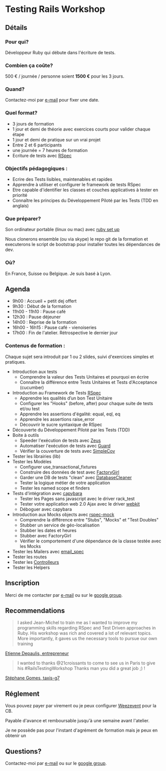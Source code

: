 # Testing Rails Workshop

## Détails
### Pour qui?

Développeur Ruby qui débute dans l'écriture de tests.

### Combien ça coûte?
500 € / journée / personne soient **1500 €** pour les 3 jours.

### Quand?

Contactez-moi par [e-mail](mailto:jean-michel@21croissants.com) pour fixer une date.

### Quel format?

* 3 jours de formation
* 1 jour et demi de théorie avec exercices courts pour valider chaque étape
* 1 jour et demi de pratique sur un vrai projet
* Entre 2 et 6 participants
* une journée = 7 heures de formation
* Ecriture de tests avec [RSpec](http://rspec.info/)

### Objectifs pédagogiques :

* Ecrire des Tests lisibles, maintenables et rapides
* Apprendre à utiliser et configurer le framework de tests RSpec
* Etre capable d'identifier les classes et couches applicatives à tester en priorité
* Connaître les principes du Développement Piloté par les Tests (TDD en anglais)

### Que préparer?

Son ordinateur portable (linux ou mac) avec [ruby set up](http://installfest.railsbridge.org/installfest/installfest)

Nous clonerons ensemble (ou via skype) le repo git de la formation et executerons le script de bootstrap pour installer toutes les dépendances de dev.

### Où?

En France, Suisse ou Belgique. Je suis basé à Lyon.

## Agenda

* 9h00  : Accueil + petit dej offert
* 9h30  : Début de la formation
* 11h00 - 11h10 : Pause café
* 12h30 : Pause déjeuner
* 14h00 : Reprise de la formation
* 16h00 - 16h15 : Pause café - vienoiseries
* 17h00 : Fin de l'atelier. Rétrospective le dernier jour

### Contenus de formation :

Chaque sujet sera introduit par 1 ou 2 slides, suivi d'exercices simples et pratiques.

* Introduction aux tests
  * Comprendre la valeur des Tests Unitaires et pourquoi en écrire
  * Connaître la différence entre Tests Unitaires et Tests d'Acceptance (cucumber)
* Introduction au Framework de Tests [RSpec](https://www.relishapp.com/rspec)
  * Apprendre les qualités d’un bon Test Unitaire
  * Configurer les "Hooks" (before, after) pour chaque suite de tests et/ou test
  * Apprendre les assertions d'égalité: equal, eql, eq
  * Apprendre les assertions raise_error
  * Découvrir le sucre syntaxique de RSpec
* Découverte du Développement Piloté par les Tests (TDD)
* Boite à outils
  * Speeder l'exécution de tests avec [Zeus](https://github.com/burke/zeus)
  * Automatiser l'exécution de tests avec [Guard](https://github.com/guard/guard)
  * Vérifier la couverture de tests avec [SimpleCov](https://github.com/colszowka/simplecov)
* Tester les librairies (lib)
* Tester les Modèles
  * Configurer use_transactional_fixtures
  * Construire des données de test avec [FactoryGirl](https://github.com/thoughtbot/factory_girl)
  * Garder une DB de tests "clean" avec [DatabaseCleaner](https://github.com/bmabey/database_cleaner)
  * Tester la logique métier de votre application
  * Tester les named scope et finders
* Tests d'intégration avec [capybara](https://github.com/jnicklas/capybara)
  * Tester les Pages sans javascript avec le driver rack_test
  * Tester votre application web 2.0 Ajax avec le driver [webkit](https://github.com/thoughtbot/capybara-webkit)
  * Déboguer avec capybara
* Introduction aux Mocks objects avec [rspec-mock](https://www.relishapp.com/rspec/rspec-mocks/docs)
  * Comprendre la différence entre "Stubs", "Mocks" et "Test Doubles"
  * Stubber un service de géo-localisation
  * Stubber les dates et heures
  * Stubber avec FactoryGirl
  * Vérifier le comportement d'une dépendance de la classe testée avec les Mocks
* Tester les Mailers avec [email_spec](https://github.com/bmabey/email-spec)
* Tester les routes
* Tester les [Controlleurs](http://solnic.eu/2012/02/02/yes-you-should-write-controller-tests.html)
* Tester les Helpers

## Inscription

Merci de me contacter par [e-mail](mailto:jean-michel@21croissants.com) ou sur le [google group](https://groups.google.com/forum/?fromgroups#!forum/atelier-testing-rails).

## Recommendations

> I asked Jean-Michel to train me as I wanted to improve my programming skills regarding RSpec and Test Driven approaches in Ruby. His workshop was rich and covered a lot of relevant topics. More importantly, it gaves us the necessary tools to pursue our own training

[Etienne Depaulis, entrepreneur](http://etiennedepaulis.com/)

> I wanted to thanks @21croissants to come to see us in Paris to give his #RailsTestingWorkshop Thanks man you did a great job ;) !

[Stéphane Gomes, taxis-g7](https://twitter.com/e_quilibre/status/279098165167284224)

## Réglement

Vous pouvez payer par virement ou je peux configurer [Weezevent](http://weezevent.com) pour la CB.

Payable d'avance et remboursable jusqu'à une semaine avant l'atelier.

Je ne possède pas pour l'instant d'agrément de formation mais je peux en obtenir un 

## Questions?

Contactez-moi par [e-mail](mailto:jean-michel@21croissants.com) ou sur le [google group](https://groups.google.com/forum/?fromgroups#!forum/atelier-testing-rails).
